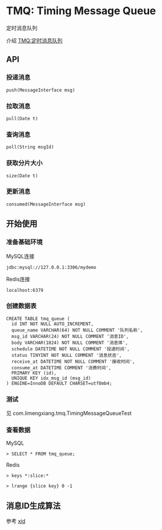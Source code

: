 
# TMQ: Timing Message Queue

定时消息队列

介绍 [TMQ:定时消息队列](https://blog.csdn.net/u010205879/article/details/106094316)

## API

### 投递消息

```
push(MessageInterface msg)
```

### 拉取消息
```
pull(Date t)
```

### 查询消息
```
poll(String msgId)
```

### 获取分片大小
```
size(Date t)
```

### 更新消息
```
consumed(MessageInterface msg)
```

## 开始使用

### 准备基础环境

MySQL连接

```
jdbc:mysql://127.0.0.1:3306/mydemo
```

Redis连接

```
localhost:6379
```

### 创建数据表

```
CREATE TABLE tmq_queue (
  id INT NOT NULL AUTO_INCREMENT,
  queue_name VARCHAR(64) NOT NULL COMMENT '队列名称',
  msg_id VARCHAR(24) NOT NULL COMMENT '消息ID',
  body VARCHAR(1024) NOT NULL COMMENT '消息体',
  schedule DATETIME NOT NULL COMMENT '投递时间',
  status TINYINT NOT NULL COMMENT '消息状态',
  receive_at DATETIME NOT NULL COMMENT '接收时间',
  consume_at DATETIME COMMENT '消费时间',
  PRIMARY KEY (id),
  UNIQUE KEY idx_msg_id (msg_id)
) ENGINE=InnoDB DEFAULT CHARSET=utf8mb4;
```

### 测试

见 com.limengxiang.tmq.TimingMessageQueueTest

### 查看数据

MySQL

```
> SELECT * FROM tmq_queue;
```

Redis

```
> keys *:slice:*

> lrange {slice key} 0 -1
```

## 消息ID生成算法

参考 [xid](https://github.com/rs/xid)